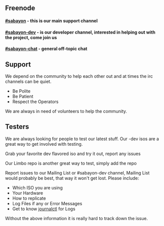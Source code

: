 ## Freenode


#### [#sabayon](ircs://chat.freenode.net/sabayon) - this is our main support channel

#### [#sabayon-dev](ircs://chat.freenode.net/sabayon) - is our developer channel, interested in helping out with the project, come join us

#### [#sabayon-chat](ircs://chat.freenode.net/sabayon) - general off-topic chat

## Support
We depend on the community to help each other out and at times the irc channels can be quiet.
* Be Polite
* Be Patient
* Respect the Operators

We are always in need of volunteers to help the community.

## Testers
We are always looking for people to test our latest stuff.  Our -dev isos are a great way to get involved with testing.

Grab your favorite dev flavored iso and try it out, report any issues

Our Limbo repo is another great way to test, simply add the repo

Report issues to our Mailing List or #sabayon-dev channel, Mailing List would probably be best, that way it won't get lost.  Please include:

* Which ISO you are using
* Your Hardware
* How to replicate
* Log Files if any or Error Messages
* Get to know [journalctl](https://www.loggly.com/ultimate-guide/using-journalctl/) for Logs

Without the above information it is really hard to track down the issue.
